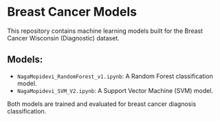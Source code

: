 # Breast Cancer Models

This repository contains machine learning models built for the Breast Cancer Wisconsin (Diagnostic) dataset.

## Models:
- `NagaMopidevi_RandomForest_v1.ipynb`: A Random Forest classification model.
- `NagaMopidevi_SVM_V2.ipynb`: A Support Vector Machine (SVM) model.

Both models are trained and evaluated for breast cancer diagnosis classification.
